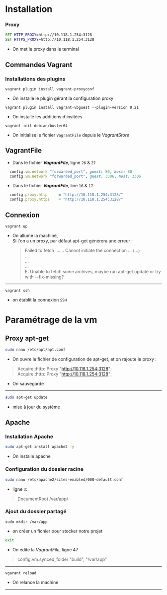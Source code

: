 # Installation 

### Proxy
```cmd
SET HTTP_PROXY=http://10.118.1.254:3128
SET HTTPS_PROXY=http://10.118.1.254:3128
```
* On met le proxy dans le terminal

## Commandes Vagrant

### Installations des plugins
```vagrant
vagrant plugin install vagrant-proxyconf
```
* On installe le plugin gérant la configuration proxy

```vagrant
vagrant plugin install vagrant-vbguest --plugin-version 0.21
```
* On installe les additions d'invitées

```vagrant
vagrant init debian/buster64
```
* On initialise le fichier `VagrantFile` depuis le *VagrantStore*

## VagrantFile

* Dans le fichier ***VagrantFile***, ligne `26` & `27`
```ruby
  config.vm.network "forwarded_port", guest: 80, host: 80
  config.vm.network "forwarded_port", guest: 3306, host: 3306
```

* Dans le fichier ***VagrantFile***, line `16` & `17`
```ruby
  config.proxy.http     = "http://10.118.1.254:3128/"
  config.proxy.https    = "http://10.118.1.254:3128/"
```

## Connexion
```vagrant
vagrant up
```

* On allume la machine, <br>
  Si l'on a un proxy, par défaut apt-get générera une erreur :
  > Failed to fetch ...:... Cannot initiate the connection ... (...) <br>
  > ... <br> ... <br> ... <br>
  > E: Unable to fetch some archives, maybe run apt-get update or try with --fix-missing?

---

```vagrant
vagrant ssh
```
* on établit la connexion `SSH`

# Paramétrage de la vm

## Proxy apt-get
```bash
sudo nano /etc/apt/apt.conf
```
* On ouvre le fichier de configuration de apt-get, et on rajoute le proxy :
> Acquire::http::Proxy "http://10.118.1.254:3128"; <br>
> Acquire::http::Proxy "http://10.118.1.254:3128";
* On sauvegarde

---

```bash
sudo apt-get update
```
* mise à jour du système

## Apache

### Installation Apache

```bash
sudo apt-get install apache2 -y
```
* On installe apache

### Configuration du dossier racine
```bash
sudo nano /etc/apache2/sites-enabled/000-default.conf
```
* ligne `3`: 
> DocumentRoot /var/app/

### Ajout du dossier partagé

```sudo
sudo mkdir /var/app
```
* on créer un fichier pour stocker notre projet

```bash
exit
```

* On edite la *VagrantFile*, ligne 47
> config.vm.synced_folder "build", "/var/app"
---

```vagrant
vgarant reload
```
* On relance la machine
---